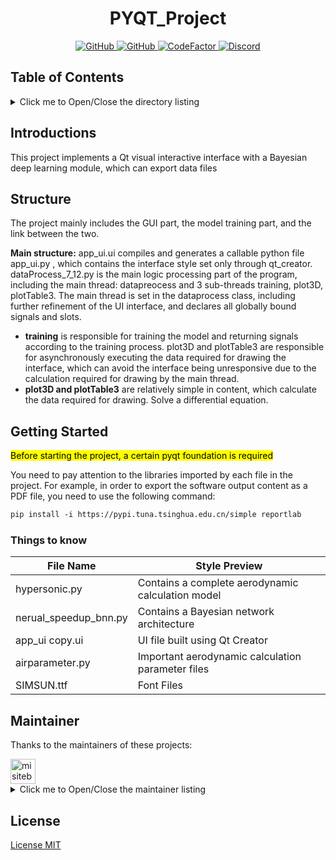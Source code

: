 <div align="center">

  <h1>PYQT_Project</h1>


  <p>
    <a href="https://github.com/misitebao/yakia/blob/main/LICENSE">
      <img alt="GitHub" src="https://img.shields.io/github/license/misitebao/yakia"/>
    </a>
    <a href="https://github.com/PyQt5/PyQt">
      <img alt="GitHub" src="https://img.shields.io/badge/blog-pyqt-green.svg"/>
    </a>
    <a href="https://www.codefactor.io/repository/github/misitebao/yakia">
      <img src="https://www.codefactor.io/repository/github/misitebao/yakia/badge" alt="CodeFactor" />
    </a>
    <a href="https://discord.gg/zRC5BfDhEu">
      <img alt="Discord" src="https://img.shields.io/discord/1044100035140390952">
    </a>
    <br/>
    
    
    
  </p>

  <div>
  <strong>
  <samp>

  </samp>
  </strong>
  </div>
</div>

## Table of Contents

<details>
  <summary>Click me to Open/Close the directory listing</summary>

- [Table of Contents](#table-of-contents)
- [Introductions](#introductions)
- [Structure](#structure)
- [Getting Started](#getting-started)
  - [Things to know](#things-to-know)
- [Maintainer](#maintainer)
- [License](#license)

</details>

## Introductions

This project implements a Qt visual interactive interface with a Bayesian deep learning module, which can export data files


## Structure

The project mainly includes the GUI part, the model training part, and the link between the two.

**Main structure:** app_ui.ui compiles and generates a callable python file app_ui.py , which contains the interface style set only through qt_creator. dataProcess_7_12.py is the main logic processing part of the program, including the main thread: datapreocess and 3 sub-threads training, plot3D, plotTable3. The main thread is set in the dataprocess class, including further refinement of the UI interface, and declares all globally bound signals and slots.

- **training** is responsible for training the model and returning signals according to the training process. plot3D and plotTable3 are responsible for asynchronously executing the data required for drawing the interface, which can avoid the interface being unresponsive due to the calculation required for drawing by the main thread.
- **plot3D and plotTable3** are relatively simple in content, which calculate the data required for drawing. Solve a differential equation.

## Getting Started

<mark>Before starting the project, a certain pyqt foundation is required

You need to pay attention to the libraries imported by each file in the project. For example, in order to export the software output content as a PDF file, you need to use the following command:


```markdown
pip install -i https://pypi.tuna.tsinghua.edu.cn/simple reportlab
```

### Things to know

| File Name               | Style Preview                                                                                                  |
| ----------------------- | -------------------------------------------------------------------------------------------------------------- |
| hypersonic.py          | Contains a complete aerodynamic calculation model      |
| nerual_speedup_bnn.py   |  Contains a Bayesian network architecture|
| app_ui copy.ui | UI file built using Qt Creator |
| airparameter.py       | Important aerodynamic calculation parameter files |
| SIMSUN.ttf        |    Font Files  |

## Maintainer

Thanks to the maintainers of these projects:

<a href="https://github.com/mxp1234">
  <img src="https://github.com/mxp1234.png" width="40" height="40" alt="misitebao" title="misitebao"/>
</a>

<details>
  <summary>Click me to Open/Close the maintainer listing</summary>

- [pyqt_preoject](https://github.com/mxp1234) - Maintainer of pyqt_preoject.

</details>



## License

[License MIT](../LICENSE)

